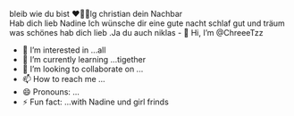 

bleib wie du bist ❤️💖💖lg christian dein Nachbar  
Hab dich lieb Nadine  Ich wünsche dir eine gute nacht schlaf gut und träum was schönes hab dich lieb .Ja du auch niklas - 👋 Hi, I’m @ChreeeTzz
- 👀 I’m interested in ...all
- 🌱 I’m currently learning ...tigether 
- 💞️ I’m looking to collaborate on ...
- 📫 How to reach me ...
- 😄 Pronouns: ...
- ⚡ Fun fact: ...with Nadine und girl frinds  

<!---
ChreeeTzz/ChreeeTzz is a ✨ special ✨ repository because its `README.md` (this file) appears on your GitHub 
